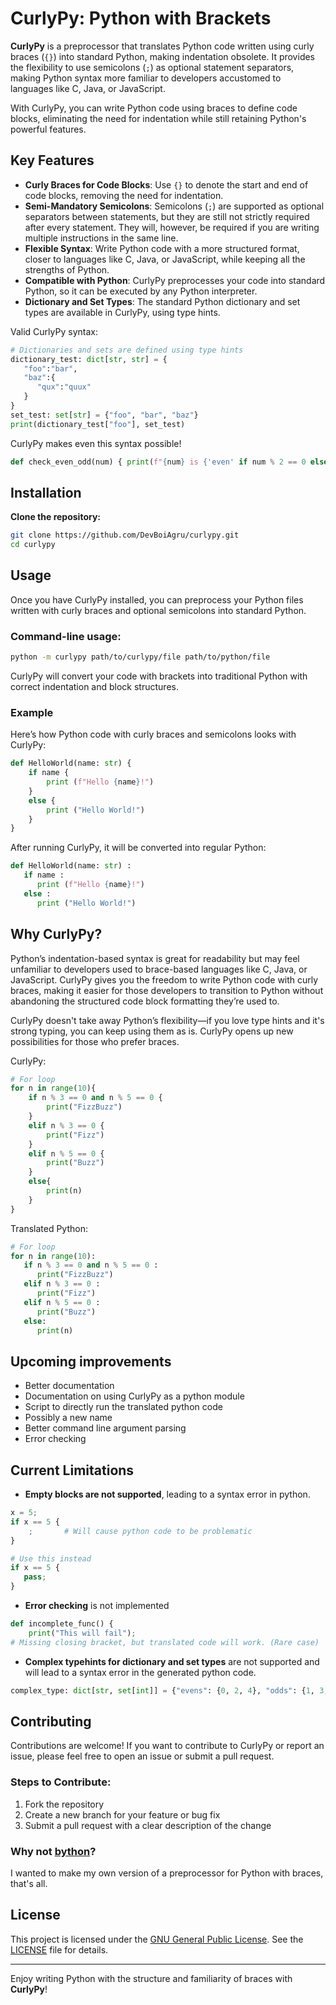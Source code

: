 # CurlyPy: Python with Brackets

**CurlyPy** is a preprocessor that translates Python code written using curly braces (`{}`) into standard Python, making indentation obsolete. It provides the flexibility to use semicolons (`;`) as optional statement separators, making Python syntax more familiar to developers accustomed to languages like C, Java, or JavaScript.

With CurlyPy, you can write Python code using braces to define code blocks, eliminating the need for indentation while still retaining Python's powerful features.

## Key Features

- **Curly Braces for Code Blocks**: Use `{}` to denote the start and end of code blocks, removing the need for indentation.
- **Semi-Mandatory Semicolons**: Semicolons (`;`) are supported as optional separators between statements, but they are still not strictly required after every statement. They will, however, be required if you are writing multiple instructions in the same line.
- **Flexible Syntax**: Write Python code with a more structured format, closer to languages like C, Java, or JavaScript, while keeping all the strengths of Python.
- **Compatible with Python**: CurlyPy preprocesses your code into standard Python, so it can be executed by any Python interpreter.
- **Dictionary and Set Types**: The standard Python dictionary and set types are available in CurlyPy, using type hints.


Valid CurlyPy syntax:
```python
# Dictionaries and sets are defined using type hints
dictionary_test: dict[str, str] = {
   "foo":"bar", 
   "baz":{
      "qux":"quux"
   }
}
set_test: set[str] = {"foo", "bar", "baz"}
print(dictionary_test["foo"], set_test)
```

CurlyPy makes even this syntax possible!
```python
def check_even_odd(num) { print(f"{num} is {'even' if num % 2 == 0 else 'odd'};"); }; check_even_odd(10); check_even_odd(7);
```

## Installation

**Clone the repository:**

```bash
git clone https://github.com/DevBoiAgru/curlypy.git
cd curlypy
```

## Usage

Once you have CurlyPy installed, you can preprocess your Python files written with curly braces and optional semicolons into standard Python.

### Command-line usage:
```bash
python -m curlypy path/to/curlypy/file path/to/python/file
```

CurlyPy will convert your code with brackets into traditional Python with correct indentation and block structures.

### Example

Here’s how Python code with curly braces and semicolons looks with CurlyPy:

```python
def HelloWorld(name: str) {
	if name {
		print (f"Hello {name}!")
	}
	else {
		print ("Hello World!")
	}
}
```

After running CurlyPy, it will be converted into regular Python:

```python
def HelloWorld(name: str) :
   if name :
      print (f"Hello {name}!")
   else :
      print ("Hello World!")
```

## Why CurlyPy?

Python’s indentation-based syntax is great for readability but may feel unfamiliar to developers used to brace-based languages like C, Java, or JavaScript. CurlyPy gives you the freedom to write Python code with curly braces, making it easier for those developers to transition to Python without abandoning the structured code block formatting they’re used to.

CurlyPy doesn't take away Python’s flexibility—if you love type hints and it's strong typing, you can keep using them as is. CurlyPy opens up new possibilities for those who prefer braces.

CurlyPy:
```python
# For loop
for n in range(10){
    if n % 3 == 0 and n % 5 == 0 {
        print("FizzBuzz")
	}
    elif n % 3 == 0 {
		print("Fizz")
	}
    elif n % 5 == 0 {
		print("Buzz")
	}
    else{
        print(n)
	}
}
```
Translated Python:
```python
# For loop
for n in range(10):
   if n % 3 == 0 and n % 5 == 0 :
      print("FizzBuzz")
   elif n % 3 == 0 :
      print("Fizz")
   elif n % 5 == 0 :
      print("Buzz")
   else:
      print(n)
```


## Upcoming improvements
- Better documentation
- Documentation on using CurlyPy as a python module
- Script to directly run the translated python code
- Possibly a new name
- Better command line argument parsing
- Error checking

## Current Limitations

- **Empty blocks are not supported**, leading to a syntax error in python.
```python
x = 5;
if x == 5 {
    ;       # Will cause python code to be problematic
}

# Use this instead
if x == 5 {
   pass;
}
```

- **Error checking** is not implemented
```python
def incomplete_func() {
    print("This will fail");
# Missing closing bracket, but translated code will work. (Rare case)
```

- **Complex typehints for dictionary and set types** are not supported and will lead to a syntax error in the generated python code.
```python
complex_type: dict[str, set[int]] = {"evens": {0, 2, 4}, "odds": {1, 3, 5}};  # Complex type hint with sets and dicts
```



## Contributing

Contributions are welcome! If you want to contribute to CurlyPy or report an issue, please feel free to open an issue or submit a pull request.

### Steps to Contribute:

1. Fork the repository
2. Create a new branch for your feature or bug fix
3. Submit a pull request with a clear description of the change

### Why not [bython](https://github.com/mathialo/bython)?
I wanted to make my own version of a preprocessor for Python with braces, that's all. 

## License

This project is licensed under the [GNU General Public License](https://www.gnu.org/licenses/gpl-3.0.en.html). See the [LICENSE](LICENSE) file for details.

---

Enjoy writing Python with the structure and familiarity of braces with **CurlyPy**!